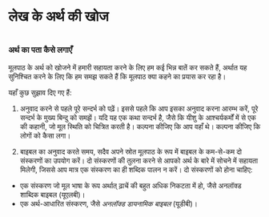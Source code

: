 # लेख के अर्थ की खोज

 #

### अर्थ का पता कैसे लगाएँ

मूलपाठ के अर्थ को खोजने में हमारी सहायता करने के लिए हम कई भिन्न बातें कर सकते हैं, अर्थात यह सुनिश्चित करने के लिए कि हम समझ सकते हैं कि मूलपाठ क्या कहने का प्रयास कर रहा है।

यहाँ कुछ सुझाव दिए गए हैं:

1. अनुवाद करने से पहले पूरे सन्दर्भ को पढ़ें। इससे पहले कि आप इसका अनुवाद करना आरम्भ करें, पूरे सन्दर्भ के मुख्य बिन्दु को समझें। यदि यह एक कथा सन्दर्भ है, जैसे कि यीशु के आश्चर्यकर्मों में से एक की कहानी, जो मूल स्थिति को चित्रित करती है। कल्पना कीजिए कि आप वहाँ थे। कल्पना कीजिए कि लोगों को कैसा लगा।

1. बाइबल का अनुवाद करते समय, सदैव अपने स्रोत मूलपाठ के रूप में बाइबल के कम-से-कम दो संस्करणों का उपयोग करें। दो संस्करणों की तुलना करने से आपको अर्थ के बारे में सोचने में सहायता मिलेगी, जिससे आप मात्र एक संस्करण का ही शब्दिक पालन न करें। दो संस्करणों को होना चाहिए:

* एक संस्करण जो मूल भाषा के रूप अर्थात् ढ़ाचें की बहुत अधिक निकटता में हो, जैसे अनलॉक्ड शाब्दिक बाइबल (यूएलबी)।
* एक अर्थ-आधारित संस्करण, जैसे *अनलॉक्ड डायनामिक बाइबल* (यूडीबी)।

